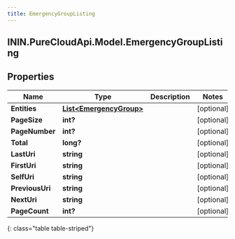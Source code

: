 ```yaml
---
title: EmergencyGroupListing
---
```

## ININ.PureCloudApi.Model.EmergencyGroupListing

## Properties

|Name | Type | Description | Notes|
|------------ | ------------- | ------------- | -------------|
| **Entities** | [**List&lt;EmergencyGroup&gt;**](EmergencyGroup.html) |  | [optional] |
| **PageSize** | **int?** |  | [optional] |
| **PageNumber** | **int?** |  | [optional] |
| **Total** | **long?** |  | [optional] |
| **LastUri** | **string** |  | [optional] |
| **FirstUri** | **string** |  | [optional] |
| **SelfUri** | **string** |  | [optional] |
| **PreviousUri** | **string** |  | [optional] |
| **NextUri** | **string** |  | [optional] |
| **PageCount** | **int?** |  | [optional] |
{: class="table table-striped"}


